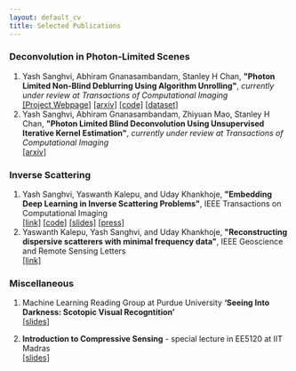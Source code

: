 ```yaml
---
layout: default_cv
title: Selected Publications
---
```

### Deconvolution in Photon-Limited Scenes
1. Yash Sanghvi, Abhiram Gnanasambandam, Stanley H Chan, **"Photon Limited Non-Blind Deblurring Using Algorithm Unrolling"**, _currently under review at Transactions of Computational Imaging_ <br> 
[[Project Webpage]](https://sanghviyashiitb.github.io/poisson-deblurring/) [[arxiv]](https://arxiv.org/abs/2110.15314) [[code]](https://github.com/sanghviyashiitb/poisson-deblurring) [[dataset]](https://sanghviyashiitb.github.io/poisson-deblurring/) 
2. Yash Sanghvi, Abhiram Gnanasambandam, Zhiyuan Mao, Stanley H Chan, **"Photon Limited Blind Deconvolution Using Unsupervised Iterative Kernel Estimation"**, _currently under review at Transactions of Computational Imaging_ <br> [[arxiv]](https://arxiv.org/abs/2208.00451) 

### Inverse Scattering
1. Yash Sanghvi, Yaswanth Kalepu, and Uday Khankhoje, **"Embedding Deep Learning in Inverse Scattering Problems"**, IEEE Transactions on Computational Imaging <br>
[[link]](https://ieeexplore.ieee.org/document/8709721) [[code]](https://github.com/sanghviyashiitb/EmbeddingDLinISP-Github) [[slides]](/blog/2019-3-31-URSI) [[press]](https://www.thehindu.com/sci-tech/science/iit-ms-model-detects-cancer-with-deep-learning-microwave/article28422266.ece)
2. Yaswanth Kalepu, Yash Sanghvi, and Uday Khankhoje, **"Reconstructing dispersive scatterers with minimal frequency data"**, IEEE Geoscience and Remote Sensing Letters <br> [[link]](https://www.ee.iitm.ac.in/uday/pub/2020-grsl-mfdsom.pdf)

### Miscellaneous
1. Machine Learning Reading Group at Purdue University **‘Seeing Into Darkness: Scotopic Visual Recogntition’** <br> 
[[slides]](https://drive.google.com/file/d/12RELD1rQ8hcPLUqP67mqhSsv1mQg4uAe/view?usp=sharing)

2. **Introduction to Compressive Sensing** - special lecture in EE5120 at IIT Madras <br>
[[slides]](/blog/2018-11-1-CS-tutorial)
  
